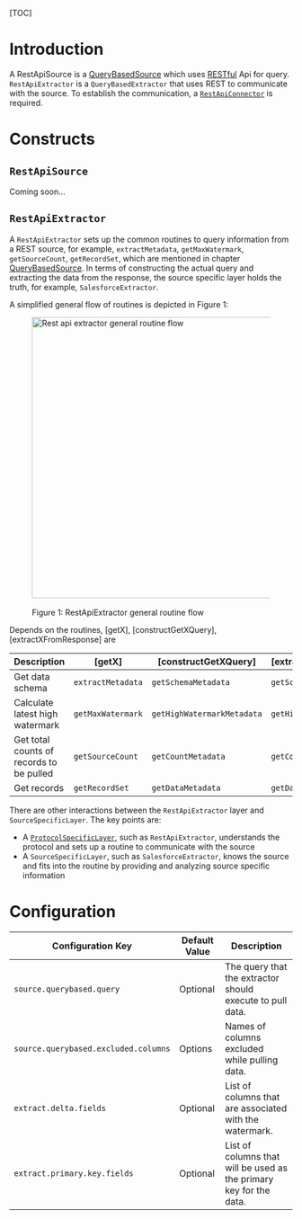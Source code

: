 [TOC]

# Introduction
A RestApiSource is a [QueryBasedSource](../sources/QueryBasedSource.md) which uses [RESTful](https://en.wikipedia.org/wiki/Representational_state_transfer)
Api for query. `RestApiExtractor` is a `QueryBasedExtractor` that uses REST to communicate with the source. To establish the communication,
a [`RestApiConnector`](https://github.com/apache/incubator-gobblin/blob/master/gobblin-core/src/main/java/org/apache/gobblin/source/extractor/extract/restapi/RestApiConnector.java) is
required.

# Constructs
## `RestApiSource`
Coming soon...

## `RestApiExtractor`
A `RestApiExtractor` sets up the common routines to query information from a REST source, for example, `extractMetadata`,
`getMaxWatermark`, `getSourceCount`, `getRecordSet`, which are mentioned in chapter [QueryBasedSource](../sources/QueryBasedSource.md).
In terms of constructing the actual query and extracting the data from the response, the source specific layer holds the truth,
for example, `SalesforceExtractor`.

A simplified general flow of routines is depicted in Figure 1:

<p align="center">
  <figure>    
    <img src=../../img/Rest-Api-Extractor-Flow.png alt="Rest api extractor general routine flow" width="500">
    <figcaption><br>Figure 1: RestApiExtractor general routine flow <br></figcaption>
  </figure>
</p>

Depends on the routines, [getX], [constructGetXQuery], [extractXFromResponse] are

| Description | [getX] | [constructGetXQuery] | [extractXFromResponse] |
| ----------- | ------ | -------------------- | ---------------------- |
| Get data schema | `extractMetadata` | `getSchemaMetadata` | `getSchema` |
| Calculate latest high watermark | `getMaxWatermark` | `getHighWatermarkMetadata` | `getHighWatermark` |
| Get total counts of records to be pulled | `getSourceCount` | `getCountMetadata` | `getCount` |
| Get records | `getRecordSet` | `getDataMetadata` | `getData` |

There are other interactions between the `RestApiExtractor` layer and `SourceSpecificLayer`. The key points are:

- A [`ProtocolSpecificLayer`](https://github.com/apache/incubator-gobblin/blob/master/gobblin-core/src/main/java/org/apache/gobblin/source/extractor/extract/ProtocolSpecificLayer.java), such as
`RestApiExtractor`, understands the protocol and sets up a routine to communicate with the source
- A `SourceSpecificLayer`, such as `SalesforceExtractor`, knows the source and fits into the routine by providing and analyzing source specific information

# Configuration
| Configuration Key | Default Value | Description |
| ----------------- | ------------- | ----------- |
| `source.querybased.query` | Optional | The query that the extractor should execute to pull data. |
| `source.querybased.excluded.columns` | Options | Names of columns excluded while pulling data. |
| `extract.delta.fields` | Optional | List of columns that are associated with the watermark. |
| `extract.primary.key.fields` | Optional | List of columns that will be used as the primary key for the data. |


